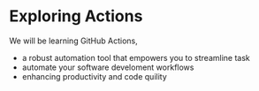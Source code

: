 # Exploring Actions
We will be learning GitHub Actions, 
- a robust automation tool that empowers you to streamline task
- automate your software develoment workflows
- enhancing productivity and code quility
